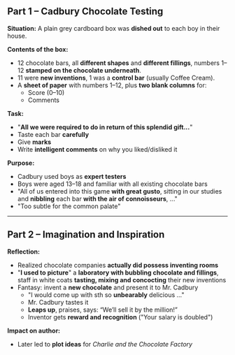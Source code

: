 ## Part 1 – Cadbury Chocolate Testing

**Situation:** A plain grey cardboard box was **dished out** to each boy in their house.

**Contents of the box:**
- 12 chocolate bars, all **different shapes** and **different fillings**, numbers 1–12 **stamped on the chocolate underneath**.
- 11 were **new inventions**, 1 was a **control bar** (usually Coffee Cream).
- A **sheet of paper** with numbers 1–12, plus **two blank columns** for:
    - Score (0–10)
    - Comments

**Task:**
- "**All we were required to do in return of this splendid gift...**"
- Taste each bar **carefully**
- Give **marks**
- Write **intelligent comments** on why you liked/disliked it

**Purpose:**
- Cadbury used boys as **expert testers**
- Boys were aged 13–18 and familiar with all existing chocolate bars
- "All of us entered into this game **with great gusto**, sitting in our studies and **nibbling** each bar **with the air of connoisseurs**, ..."
- "Too subtle for the common palate"

---

## Part 2 – Imagination and Inspiration

**Reflection:**
- Realized chocolate companies **actually did possess inventing rooms**
- "**I used to picture**" a **laboratory with bubbling chocolate and fillings**, staff in white coats **tasting, mixing and concocting** their new inventions
- Fantasy: invent a **new chocolate** and present it to Mr. Cadbury
	- "I would come up with sth so **unbearably** delicious ..."
    - Mr. Cadbury tastes it
    - **Leaps up**, praises, says: “We’ll sell it by the million!”
    - Inventor gets **reward and recognition** ("Your salary is doubled")

**Impact on author:**
- Later led to **plot ideas** for _Charlie and the Chocolate Factory_